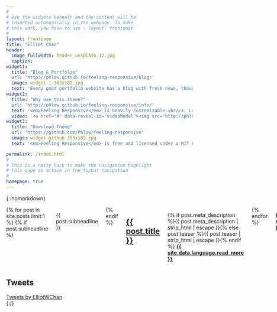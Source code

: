 ```yaml
---
#
# Use the widgets beneath and the content will be
# inserted automagically in the webpage. To make
# this work, you have to use › layout: frontpage
#
layout: frontpage
title: "Elliot Chan"
header:
  image_fullwidth: header_unsplash_12.jpg
  caption:   
widget1:
  title: "Blog & Portfolio"
  url: 'http://phlow.github.io/feeling-responsive/blog/'
  image: widget-1-302x182.jpg
  text: 'Every good portfolio website has a blog with fresh news, thoughts and develop&shy;ments of your activities. <em>Feeling Responsive</em> offers you a fully functional blog with an archive page to give readers a quick overview of all your posts.'
widget2:
  title: "Why use this theme?"
  url: 'http://phlow.github.io/feeling-responsive/info/'
  text: '<em>Feeling Responsive</em> is heavily customizable.<br/>1. Language-Support :)<br/>2. Optimized for speed and it&#39;s responsive.<br/>3. Built on <a href="http://foundation.zurb.com/">Foundation Framework</a>.<br/>4. Seven different Headers.<br/>5. Customizable navigation, footer,...'
  video: '<a href="#" data-reveal-id="videoModal"><img src="http://phlow.github.io/feeling-responsive/images/start-video-feeling-responsive-302x182.jpg" width="302" height="182" alt=""/></a>'
widget3:
  title: "Download Theme"
  url: 'https://github.com/Phlow/feeling-responsive'
  image: widget-github-303x182.jpg
  text: '<em>Feeling Responsive</em> is free and licensed under a MIT License. Make it your own and start building. The code is well-documented and explains you how it works.'

permalink: /index.html
#
# This is a nasty hack to make the navigation highlight
# this page as active in the topbar navigation
#
homepage: true
---
```


{::nomarkdown}

  <div class="flex-container">
    <div class="flex-column-left">
        <div class="medium-6 columns">
            {% for post in site.posts limit:1 %}
            {% if post.subheadline %}<p class="subheadline">{{ post.subheadline }}</p>{% endif %}
            <h2><a href="{{ site.url }}{{ site.baseurl }}{{ post.url }}">{{ post.title }}</a></h2>
            <p>
                {% if post.meta_description %}{{ post.meta_description | strip_html | escape }}{% else post.teaser %}{{ post.teaser | strip_html | escape }}{% endif %}
                <a href="{{ site.url }}{{ site.baseurl }}{{ post.url }}" title="Read {{ post.title | escape_once }}"><strong>{{ site.data.language.read_more }}</strong></a>
            </p>
            {% endfor %}
            <p><strong>{{ site.data.language.more_articles }}</strong></p>
            {% include list-posts entries='300' offset='1' %}
        </div><!-- /.medium-7.columns -->
    </div><!-- /.row -->
    </div>
    <div class="flex-column-right twitter-embed">
      <h2>Tweets</h2>
      <a class="twitter-timeline" data-width="490" data-tweet-limit="3"
          data-link-color="#30b7f3" data-chrome="noheader nofooter noborders"
          href="https://twitter.com/ElliotWChan?ref_src=twsrc%5Etfw">
        Tweets by ElliotWChan</a>
      <script async src="https://platform.twitter.com/widgets.js">
      </script>
    </div>
  </div>
  {:/}

